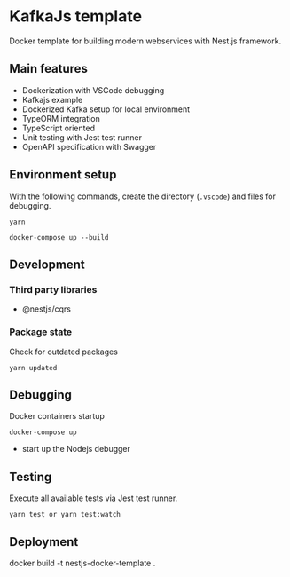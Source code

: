 # KafkaJs template

Docker template for building modern webservices with Nest.js framework.

## Main features

<ul>
    <li>Dockerization with VSCode debugging</li>
    <li>Kafkajs example</li>
    <li>Dockerized Kafka setup for local environment</li>
    <li>TypeORM integration</li>
    <li>TypeScript oriented</li>
    <li>Unit testing with Jest test runner</li>
    <li>OpenAPI specification with Swagger</li>
</ul>

## Environment setup

With the following commands, create the directory (`.vscode`) and files for debugging.

```
yarn
```

```
docker-compose up --build
```

## Development

### Third party libraries

<ul>
    <li>@nestjs/cqrs</li>
</ul>

### Package state

Check for outdated packages

```
yarn updated
```

## Debugging

Docker containers startup

```
docker-compose up
```

- start up the Nodejs debugger

## Testing

Execute all available tests via Jest test runner.

```
yarn test or yarn test:watch
```

## Deployment

docker build -t nestjs-docker-template .

